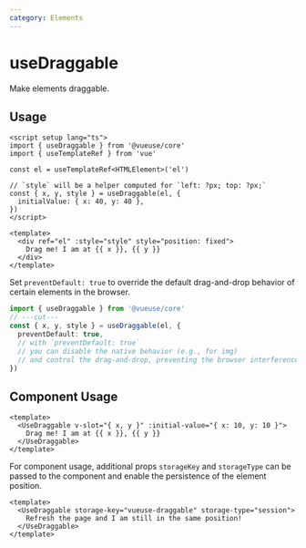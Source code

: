```yaml
---
category: Elements
---
```


# useDraggable

Make elements draggable.

## Usage

```vue
<script setup lang="ts">
import { useDraggable } from '@vueuse/core'
import { useTemplateRef } from 'vue'

const el = useTemplateRef<HTMLElement>('el')

// `style` will be a helper computed for `left: ?px; top: ?px;`
const { x, y, style } = useDraggable(el, {
  initialValue: { x: 40, y: 40 },
})
</script>

<template>
  <div ref="el" :style="style" style="position: fixed">
    Drag me! I am at {{ x }}, {{ y }}
  </div>
</template>
```

Set `preventDefault: true` to override the default drag-and-drop behavior of certain elements in the browser.

```ts
import { useDraggable } from '@vueuse/core'
// ---cut---
const { x, y, style } = useDraggable(el, {
  preventDefault: true,
  // with `preventDefault: true`
  // you can disable the native behavior (e.g., for img)
  // and control the drag-and-drop, preventing the browser interference.
})
```

## Component Usage

```vue
<template>
  <UseDraggable v-slot="{ x, y }" :initial-value="{ x: 10, y: 10 }">
    Drag me! I am at {{ x }}, {{ y }}
  </UseDraggable>
</template>
```

For component usage, additional props `storageKey` and `storageType` can be passed to the component and enable the persistence of the element position.

```vue
<template>
  <UseDraggable storage-key="vueuse-draggable" storage-type="session">
    Refresh the page and I am still in the same position!
  </UseDraggable>
</template>
```
